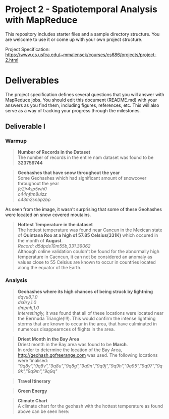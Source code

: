 # Project 2 - Spatiotemporal Analysis with MapReduce

This repository includes starter files and a sample directory structure. You are welcome to use it or come up with your own project structure.

Project Specification: https://www.cs.usfca.edu/~mmalensek/courses/cs686/projects/project-2.html

# Deliverables

The project specification defines several questions that you will answer with MapReduce jobs. You should edit this document (README.md) with your answers as you find them, including figures, references, etc. This will also serve as a way of tracking your progress through the milestones.

## Deliverable I

<h3>Warmup</h3>

><b>Number of Records in the Dataset</b><br>
The number of records in the entire nam dataset was found to be <b>323759744</b>

><b>Geohashes that have snow throughout the year</b><br>
Some Geohashes which had significant amount of snowcover throughout the year<br>
*fc2jr4sp5wh0*<br>
*c44nftm8uizz*<br>
*c43m2snbpzbp*<br>

As seen from the image, it wasn't surprising that some of these Geohashes were located on snow covered moutains.

><b>Hottest Temperature in the dataset</b><br>
The hottest temperature was found near Cancun in the Mexican state of **Quintana Roo at a high of 57.85 Celsius(331K)** which occured in the month of **August**.<br> *Record: d5dpds10m55b,331.39062*<br>
Although online validation couldn't be found for the abnormally high temperature in Cacncun, it can not be considered an anomaly as values close to 55 Celsius are known to occur in countries located along the equator of the Earth.

### Analysis
><b> Geohashes where its high chances of being struck by lightning</b><br>
*dqvu8,1.0*<br>
*dx6ry,1.0*<br>
*dmpnh,1.0*<br>
*Interestingly,* it was found that all of these locations were located near the Bermuda Triangle(!!!). This would confirm the intense lightning storms that are known to occur in the area, that have culminated in numerous disappearnces of flights in the area.

><b> Driest Month in the Bay Area</b><br>
Driest month in the Bay area was found to be **March**. <br>
In order to determine the location of the Bay Area, http://geohash.gofreerange.com was used. The following locations were finalised: *"9q8y","9q8v","9q8u","9q8g","9q9n","9q9j","9q9h","9q95","9q97","9q9k","9q9m","9q9q"*

><b> Travel Itinerary </b><br>

><b> Green Energy</b><br>


><b> Climate Chart</b><br>
A climate chart for the geohash with the hottest temperature as found above can be seen here:


